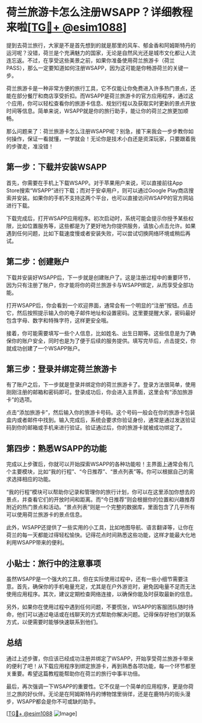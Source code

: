 # 荷兰旅游卡怎么注册WSAPP？详细教程来啦[[TG💪+ @esim1088](https://t.me/s/esim1088)]

提到去荷兰旅行，大家是不是首先想到的就是那里的风车、郁金香和阿姆斯特丹的运河呢？没错，荷兰是个充满魅力的国家，无论是自然风光还是城市文化都让人流连忘返。不过，在享受这些美景之前，如果你准备使用荷兰旅游卡（荷兰PASS），那么一定要知道如何注册WSAPP，因为这可能是你畅游荷兰的关键一步。

荷兰旅游卡是一种非常方便的旅行工具，它不仅能让你免费进入许多热门景点，还能在部分餐厅和商店享受折扣。而WSAPP是荷兰旅游卡的官方应用程序，通过这个应用，你可以轻松查看你的旅游卡信息、规划行程以及获取实时更新的景点开放时间等信息。简单来说，WSAPP就是你的旅行助手，能让你的荷兰之旅更加顺畅。

那么问题来了：荷兰旅游卡怎么注册WSAPP呢？别急，接下来我会一步步教你如何操作，保证一看就懂，一学就会！无论你是技术小白还是资深玩家，只要跟着我的步骤走，准没错！

## 第一步：下载并安装WSAPP

首先，你需要在手机上下载WSAPP。对于苹果用户来说，可以直接前往App Store搜索“WSAPP”进行下载；而对于安卓用户，则可以通过Google Play商店搜索并安装。如果你的手机不支持这两个平台，也可以直接访问WSAPP的官方网站进行下载。

下载完成后，打开WSAPP应用程序。初次启动时，系统可能会提示你授予某些权限，比如位置服务等，这些都是为了更好地为你提供服务，请放心点击允许。如果遇到任何问题，比如下载速度慢或者安装失败，可以尝试切换网络环境或稍后再试。

## 第二步：创建账户

下载并安装好WSAPP后，下一步就是创建账户了。这是注册过程中的重要环节，因为只有注册了账户，你才能将你的荷兰旅游卡与WSAPP绑定，从而享受全部功能。

打开WSAPP后，你会看到一个欢迎界面，通常会有一个明显的“注册”按钮。点击它，然后按照提示输入你的电子邮件地址和设置密码。这里要提醒大家，密码最好包含字母、数字和特殊字符，这样更安全哦。

接着，你可能需要填写一些个人信息，比如姓名、出生日期等。这些信息是为了确保你的账户安全，同时也是为了便于后续的服务提供。填写完毕后，点击提交，你就成功创建了一个WSAPP账户。

## 第三步：登录并绑定荷兰旅游卡

有了账户之后，下一步就是登录并绑定你的荷兰旅游卡了。登录方法很简单，使用刚刚注册的邮箱和密码即可。登录成功后，你会进入主界面，这里会有“添加旅游卡”的选项。

点击“添加旅游卡”，然后输入你的旅游卡号码。这个号码一般会在你的旅游卡包装盒内或者邮件中找到。输入完成后，系统会要求你验证身份，通常是通过发送验证码到你的邮箱或手机来进行验证。验证通过后，你的旅游卡就被成功绑定了。

## 第四步：熟悉WSAPP的功能

完成以上步骤后，你就可以开始探索WSAPP的各种功能啦！主界面上通常会有几个主要模块，比如“我的行程”、“今日推荐”、“景点列表”等。你可以根据自己的需求选择相应的功能。

“我的行程”模块可以帮助你记录和管理你的旅行计划，你可以在这里添加你想去的景点，并查看它们的开放时间和距离。而“今日推荐”则会根据你的位置和兴趣推荐附近的热门景点和活动。“景点列表”则是一个完整的数据库，里面包含了几乎所有可以使用荷兰旅游卡的景点信息。

此外，WSAPP还提供了一些实用的小工具，比如地图导航、语言翻译等，让你在荷兰的每一天都能过得轻松愉快。记得花点时间熟悉这些功能，这样才能最大化地利用WSAPP带来的便利。

## 小贴士：旅行中的注意事项

虽然WSAPP是一个强大的工具，但在实际使用过程中，还有一些小细节需要注意。首先，确保你的手机电量充足，尤其是在户外游览时，避免因电量不足而无法使用应用程序。其次，建议定期检查网络连接，以确保你能及时获取最新的信息。

另外，如果你在使用过程中遇到任何问题，不要慌张，WSAPP的客服团队随时待命，他们可以通过电话或在线聊天的方式帮助你解决问题。记得保存好他们的联系方式，以便需要时能够快速联系到他们。

## 总结

通过上述步骤，你应该已经成功注册并绑定了WSAPP，开始享受荷兰旅游卡带来的便利了吧！从下载应用程序到绑定旅游卡，再到熟悉各项功能，每一个环节都至关重要。希望这篇教程能帮助你在荷兰的旅行中事半功倍。

最后，再次强调一下WSAPP的重要性。它不仅是一个简单的应用程序，更是你荷兰之旅的好伙伴。无论是在阿姆斯特丹的博物馆里徜徉，还是在鹿特丹的街头漫步，WSAPP都会是你不可或缺的助手。

[[TG💪+ @esim1088](https://t.me/s/esim1088) ![Image](https://i.postimg.cc/4NQfJmqS/Snipaste-2025-05-13-00-14-12.png)]